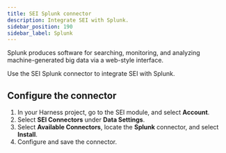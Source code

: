 ```yaml
---
title: SEI Splunk connector
description: Integrate SEI with Splunk.
sidebar_position: 190
sidebar_label: Splunk
---
```


Splunk produces software for searching, monitoring, and analyzing machine-generated big data via a web-style interface.

Use the SEI Splunk connector to integrate SEI with Splunk.

## Configure the connector

1. In your Harness project, go to the SEI module, and select **Account**.
2. Select **SEI Connectors** under **Data Settings**.
3. Select **Available Connectors**, locate the **Splunk** connector, and select **Install**.
4. Configure and save the connector.
